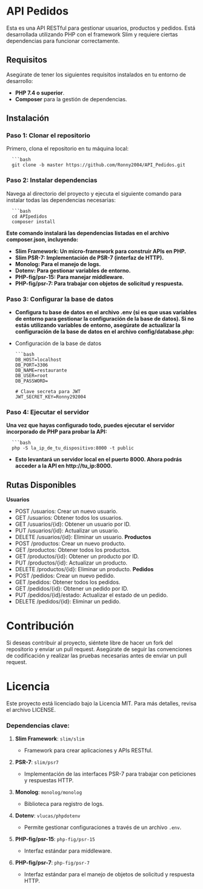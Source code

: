 # API Pedidos

Esta es una API RESTful para gestionar usuarios, productos y pedidos. Está desarrollada utilizando PHP con el framework Slim y requiere ciertas dependencias para funcionar correctamente.

## Requisitos

Asegúrate de tener los siguientes requisitos instalados en tu entorno de desarrollo:

- **PHP 7.4 o superior**.
- **Composer** para la gestión de dependencias.

## Instalación

### Paso 1: Clonar el repositorio

Primero, clona el repositorio en tu máquina local:

      ```bash
      git clone -b master https://github.com/Ronny2004/API_Pedidos.git

### Paso 2: Instalar dependencias
Navega al directorio del proyecto y ejecuta el siguiente comando para instalar todas las dependencias necesarias:

      ```bash
      cd APIpedidos
      composer install

**Este comando instalará las dependencias listadas en el archivo composer.json, incluyendo:**
- **Slim Framework: Un micro-framework para construir APIs en PHP.**
- **Slim PSR-7: Implementación de PSR-7 (interfaz de HTTP).**
- **Monolog: Para el manejo de logs.**
- **Dotenv: Para gestionar variables de entorno.**
- **PHP-fig/psr-15: Para manejar middleware.**
- **PHP-fig/psr-7: Para trabajar con objetos de solicitud y respuesta.**

### Paso 3: Configurar la base de datos
- **Configura tu base de datos en el archivo .env (si es que usas variables de entorno para gestionar la configuración de la base de datos). Si no estás utilizando variables de entorno, asegúrate de actualizar la configuración de la base de datos en el archivo config/database.php:**
- Configuración de la base de datos
  
      ```bash
      DB_HOST=localhost
      DB_PORT=3306
      DB_NAME=restaurante
      DB_USER=root
      DB_PASSWORD=
      
      # Clave secreta para JWT
      JWT_SECRET_KEY=Ronny292004


### Paso 4: Ejecutar el servidor
**Una vez que hayas configurado todo, puedes ejecutar el servidor incorporado de PHP para probar la API:**

      ```bash
      php -S la_ip_de_tu_dispositivo:8000 -t public
      
- **Esto levantará un servidor local en el puerto 8000. Ahora podrás acceder a la API en http://tu_ip:8000.**

## Rutas Disponibles
**Usuarios**
- POST /usuarios: Crear un nuevo usuario.
- GET /usuarios: Obtener todos los usuarios.
- GET /usuarios/{id}: Obtener un usuario por ID.
- PUT /usuarios/{id}: Actualizar un usuario.
- DELETE /usuarios/{id}: Eliminar un usuario.
**Productos**
- POST /productos: Crear un nuevo producto.
- GET /productos: Obtener todos los productos.
- GET /productos/{id}: Obtener un producto por ID.
- PUT /productos/{id}: Actualizar un producto.
- DELETE /productos/{id}: Eliminar un producto.
**Pedidos**
- POST /pedidos: Crear un nuevo pedido.
- GET /pedidos: Obtener todos los pedidos.
- GET /pedidos/{id}: Obtener un pedido por ID.
- PUT /pedidos/{id}/estado: Actualizar el estado de un pedido.
- DELETE /pedidos/{id}: Eliminar un pedido.

# Contribución
Si deseas contribuir al proyecto, siéntete libre de hacer un fork del repositorio y enviar un pull request. Asegúrate de seguir las convenciones de codificación y realizar las pruebas necesarias antes de enviar un pull request.

# Licencia
Este proyecto está licenciado bajo la Licencia MIT. Para más detalles, revisa el archivo LICENSE.

### Dependencias clave:

1. **Slim Framework**: `slim/slim`
   - Framework para crear aplicaciones y APIs RESTful.
   
2. **PSR-7**: `slim/psr7`
   - Implementación de las interfaces PSR-7 para trabajar con peticiones y respuestas HTTP.

3. **Monolog**: `monolog/monolog`
   - Biblioteca para registro de logs.

4. **Dotenv**: `vlucas/phpdotenv`
   - Permite gestionar configuraciones a través de un archivo `.env`.

5. **PHP-fig/psr-15**: `php-fig/psr-15`
   - Interfaz estándar para middleware.

6. **PHP-fig/psr-7**: `php-fig/psr-7`
   - Interfaz estándar para el manejo de objetos de solicitud y respuesta HTTP.
